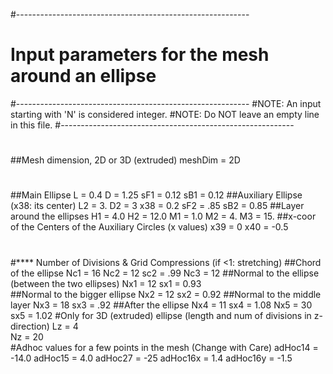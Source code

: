 #----------------------------------------------------------
#   Input parameters for the mesh around an ellipse
#----------------------------------------------------------
#NOTE: An input starting with 'N' is considered integer.
#NOTE: Do NOT leave an empty line in this file.
#----------------------------------------------------------
#
##Mesh dimension, 2D or 3D (extruded)
meshDim = 2D   
#
##Main Ellipse
L = 0.4
D = 1.25
sF1 = 0.12
sB1 = 0.12
##Auxiliary Ellipse (x38: its center)
L2 = 3.
D2 = 3
x38 = 0.2
sF2 = .85
sB2 = 0.85
##Layer around the ellipses
H1 = 4.0
H2 = 12.0
M1 = 1.0
M2 = 4.
M3 = 15.
##x-coor of the Centers of the Auxiliary Circles (x values)
x39 =  0
x40 = -0.5
#
#**** Number of Divisions & Grid Compressions (if <1: stretching)
##Chord of the ellipse
Nc1 = 16
Nc2 = 12
sc2 = .99
Nc3 = 12
##Normal to the ellipse (between the two ellipses)
Nx1 = 12
sx1 = 0.93  
##Normal to the bigger ellipse
Nx2 = 12
sx2 = 0.92
##Normal to the middle layer
Nx3 = 18
sx3 = .92
##After the ellipse
Nx4 = 11
sx4 = 1.08
Nx5 = 30
sx5 = 1.02
#Only for 3D (extruded) ellipse (length and num of divisions in z-direction)
Lz = 4  
Nz = 20  
#Adhoc values for a few points in the mesh (Change with Care)
adHoc14 = -14.0
adHoc15 = 4.0
adHoc27 = -25
adHoc16x =  1.4
adHoc16y = -1.5
